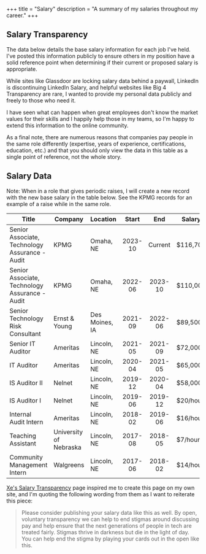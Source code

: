 +++
title = "Salary"
description = "A summary of my salaries throughout my career."
+++

## Salary Transparency

The data below details the base salary information for each job I've held. I've
posted this information publicly to ensure others in my position have a solid
reference point when determining if their current or proposed salary is
appropriate.

While sites like Glassdoor are locking salary data behind a paywall, LinkedIn is
discontinuing LinkedIn Salary, and helpful websites like Big 4 Transparency are
rare, I wanted to provide my personal data publicly and freely to
those who need it.

I have seen what can happen when great employees don't know the market values
for their skills and I happily help those in my teams, so I'm happy to extend
this information to the online community.

As a final note, there are numerous reasons that companies pay people in the
same role differently (expertise, years of experience, certifications,
education, etc.) and that you should only view the data in this table as a
single point of reference, not the whole story.

## Salary Data

Note: When in a role that gives periodic raises, I will create a new record with
the new base salary in the table below. See the KPMG records for an example of a
raise while in the same role.

| Title                                          | Company                | Location       | Start   | End     | Salary   |
|------------------------------------------------|------------------------|----------------|:-------:|:-------:|----------|
| Senior Associate, Technology Assurance - Audit | KPMG                   | Omaha, NE      | 2023-10 | Current | $116,700 |
| Senior Associate, Technology Assurance - Audit | KPMG                   | Omaha, NE      | 2022-06 | 2023-10 | $110,000 |
| Senior Technology Risk Consultant              | Ernst & Young          | Des Moines, IA | 2021-09 | 2022-06 | $89,500  |
| Senior IT Auditor                              | Ameritas               | Lincoln, NE    | 2021-05 | 2021-09 | $72,000  |
| IT Auditor                                     | Ameritas               | Lincoln, NE    | 2020-04 | 2021-05 | $65,000  |
| IS Auditor II                                  | Nelnet                 | Lincoln, NE    | 2019-12 | 2020-04 | $58,000  |
| IS Auditor I                                   | Nelnet                 | Lincoln, NE    | 2019-06 | 2019-12 | $20/hour |
| Internal Audit Intern                          | Ameritas               | Lincoln, NE    | 2018-02 | 2019-06 | $16/hour |
| Teaching Assistant                             | University of Nebraska | Lincoln, NE    | 2017-08 | 2018-05 | $7/hour  |
| Community Management Intern                    | Walgreens              | Lincoln, NE    | 2017-06 | 2018-02 | $14/hour |

[Xe's Salary Transparency](https://xeiaso.net/salary-transparency/) page
inspired me to create this page on my own site, and I'm quoting the following
wording from them as I want to reiterate this piece:

> Please consider publishing your salary data like this as well. By open,
> voluntary transparency we can help to end stigmas around discussing pay and
> help ensure that the next generations of people in tech are treated fairly.
> Stigmas thrive in darkness but die in the light of day. You can help end the
> stigma by playing your cards out in the open like this.
